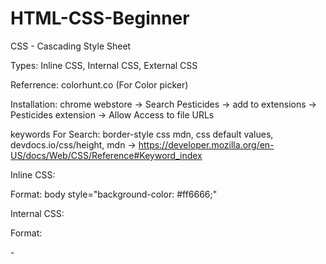 # HTML-CSS-Beginner

CSS - Cascading Style Sheet

Types: Inline CSS, Internal CSS, External CSS

Referrence: colorhunt.co (For Color picker)

Installation: chrome webstore -> Search Pesticides -> add to extensions -> Pesticides extension -> Allow Access to file URLs

keywords For Search: border-style css mdn, css default values, devdocs.io/css/height, mdn -> https://developer.mozilla.org/en-US/docs/Web/CSS/Reference#Keyword_index

Inline CSS: 

Format: body style="background-color: #ff6666;"

Internal CSS:

Format: 

-<style>

      body{
        background-color: #ff6666;
      }

      hr{
        /* background-color: white; */
        /* border-style: dotted none none; */
        border-style: none;
        border-top-style: dotted;
        border-color:grey;
        border-width: 5px;
        height: 0px;
        width: 5%;
      }

 -<style>
      
 External CSS:
 
 Similar to Internal CSS but have to seperate the file.
 
 CSS Syntax:
 
 selector { property : value; }
 
 selector -> who
 property -> what
 value -> How


